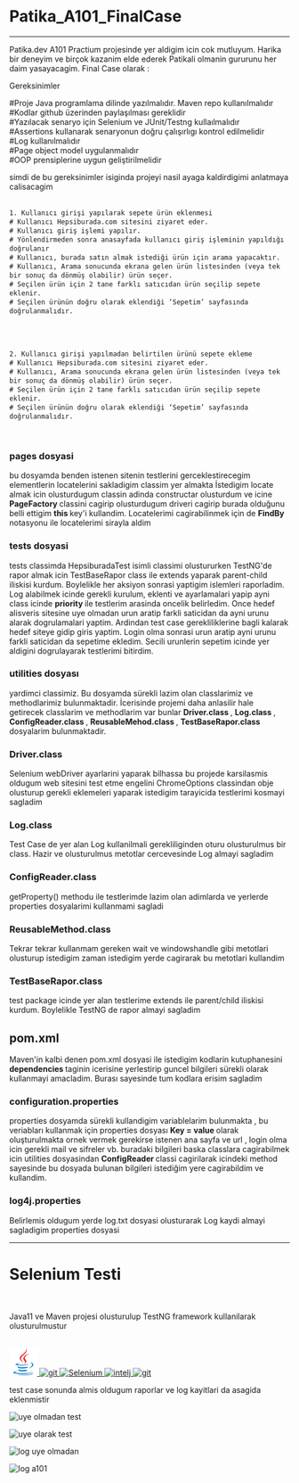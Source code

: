 # Patika_A101_FinalCase
<hr/>

Patika.dev A101 Practium projesinde yer aldigim icin cok mutluyum.
Harika bir deneyim ve birçok kazanim elde ederek Patikali olmanin gururunu her daim yasayacagim.
Final Case olarak : 

Gereksinimler<br/>

#Proje Java programlama dilinde yazılmalıdır. Maven repo kullanılmalıdır<br/>
#Kodlar github üzerinden paylaşılması gereklidir<br/>
#Yazılacak senaryo için Selenium ve JUnit/Testng kullaılmalıdır<br/>
#Assertions kullanarak senaryonun doğru çalışırlıgı kontrol edilmelidir<br/>
#Log kullanılmalıdır<br/>
#Page object model uygulanmalıdır<br/>
#OOP prensiplerine uygun geliştirilmelidir<br/>

simdi de bu gereksinimler isiginda projeyi nasil ayaga kaldirdigimi anlatmaya calisacagim

```

1. Kullanıcı girişi yapılarak sepete ürün eklenmesi 
# Kullanıcı Hepsiburada.com sitesini ziyaret eder.
# Kullanıcı giriş işlemi yapılır.
# Yönlendirmeden sonra anasayfada kullanıcı giriş işleminin yapıldığı doğrulanır
# Kullanıcı, burada satın almak istediği ürün için arama yapacaktır.
# Kullanıcı, Arama sonucunda ekrana gelen ürün listesinden (veya tek bir sonuç da dönmüş olabilir) ürün seçer.
# Seçilen ürün için 2 tane farklı satıcıdan ürün seçilip sepete eklenir.
# Seçilen ürünün doğru olarak eklendiği ‘Sepetim’ sayfasında doğrulanmalıdır.

```


<br/>

```

2. Kullanıcı girişi yapılmadan belirtilen ürünü sepete ekleme
# Kullanıcı Hepsiburada.com sitesini ziyaret eder.
# Kullanıcı, Arama sonucunda ekrana gelen ürün listesinden (veya tek bir sonuç da dönmüş olabilir) ürün seçer.
# Seçilen ürün için 2 tane farklı satıcıdan ürün seçilip sepete eklenir.
# Seçilen ürünün doğru olarak eklendiği ‘Sepetim’ sayfasında doğrulanmalıdır.

```
<br/>

### pages dosyasi <br/>
bu dosyamda benden istenen sitenin testlerini gerceklestirecegim elementlerin locatelerini sakladigim classim yer almakta
İstedigim locate almak icin olusturdugum classin adinda constructar olusturdum ve icine <b> PageFactory </b> classini cagirip
olusturdugum driveri cagirip burada olduğunu belli ettigim <b> this </b> key'i kullandim. 
Locatelerimi cagirabilinmek için de <b> FindBy </b> notasyonu ile locatelerimi sirayla aldim

### tests dosyasi <br/>
tests classimda HepsiburadaTest isimli classimi olustururken TestNG'de rapor almak icin TestBaseRapor class ile extends yaparak parent-child iliskisi kurdum.
Boylelikle her aksiyon sonrasi yaptigim islemleri raporladim. 
Log alabilmek icinde gerekli kurulum, eklenti ve ayarlamalari yapip ayni class icinde <b> priority </b> ile testlerim arasinda oncelik belirledim. 
Once hedef alisveris sitesine uye olmadan urun aratip farkli saticidan da ayni urunu alarak dogrulamalari yaptim.
Ardindan test case gerekliliklerine bagli kalarak hedef siteye gidip giris yaptim. 
Login olma sonrasi urun aratip ayni urunu farkli saticidan da sepetime ekledim.
Secili urunlerin sepetim icinde yer aldigini dogrulayarak testlerimi bitirdim.
 
### utilities dosyası <br/>
yardimci classimiz. Bu dosyamda sürekli lazim olan classlarimiz ve methodlarimiz bulunmaktadir. İcerisinde  projemi daha anlasilir hale getirecek classlarim ve methodlarim var bunlar
<b> Driver.class </b> , <b> Log.class </b> , <b> ConfigReader.class </b> , <b> ReusableMehod.class </b> , <b> TestBaseRapor.class </b> dosyalarim bulunmaktadir. 


### <b> Driver.class </b>
Selenium webDriver ayarlarini yaparak bilhassa bu projede karsilasmis oldugum web sitesini test etme engelini 
ChromeOptions classindan obje olusturup gerekli eklemeleri yaparak istedigim tarayicida testlerimi kosmayi sagladim


### <b> Log.class </b>
Test Case de yer alan Log kullanilmali gerekliliginden oturu olusturulmus bir class. 
Hazir ve olusturulmus metotlar cercevesinde Log almayi sagladim

### <b> ConfigReader.class </b>
getProperty() methodu ile testlerimde lazim olan adimlarda ve yerlerde properties dosyalarimi kullanmami sagladi

### <b> ReusableMethod.class </b>
Tekrar tekrar kullanmam gereken wait ve windowshandle gibi metotlari olusturup istedigim zaman istedigim yerde cagirarak bu metotlari kullandim

### <b> TestBaseRapor.class </b>
test package icinde yer alan testlerime extends ile parent/child iliskisi kurdum. 
Boylelikle TestNG de rapor almayi sagladim

## pom.xml
Maven'in kalbi denen pom.xml dosyasi ile istedigim kodlarin kutuphanesini  <b> dependencies </b> taginin icerisine yerlestirip guncel bilgileri sürekli olarak kullanmayi amacladim. Burası sayesinde tum kodlara erisim sagladim

### <b> configuration.properties </b>
properties dosyamda sürekli kullandigim variablelarim bulunmakta ,
bu veriabları kullanmak için properties dosyası <b> Key  =  value </b> olarak oluşturulmakta 
ornek vermek gerekirse istenen ana sayfa ve url , login olma icin gerekli mail ve sifreler vb.
buradaki bilgileri baska classlara cagirabilmek icin utilities dosyasindan
<b> ConfigReader </b> classi cagirilarak icindeki method sayesinde bu dosyada bulunan bilgileri istediğim yere cagirabildim ve kullandim.

### <b> log4j.properties </b>
Belirlemis oldugum yerde log.txt dosyasi olusturarak Log kaydi almayi sagladigim properties dosyasi
<hr/>

# Selenium Testi

<br/>

Java11  ve Maven projesi olusturulup TestNG framework kullanilarak olusturulmustur

<br/>
<a href="https://www.java.com" target="_blank" rel="noreferrer"> <img src="https://raw.githubusercontent.com/devicons/devicon/master/icons/java/java-original.svg" alt="java" width="50" height="50"/> </a>
<a href="https://git-scm.com/" target="_blank" rel="noreferrer"> <img src="https://www.vectorlogo.zone/logos/git-scm/git-scm-icon.svg" alt="git" width="40" height="40"/> </a>
<a href="https://www.selenium.com" target="_blank" rel="noreferrer"> <img src="https://camo.githubusercontent.com/4b95df4d6ca7a01afc25d27159804dc5a7d0df41d8131aaf50c9f84847dfda21/68747470733a2f2f73656c656e69756d2e6465762f696d616765732f73656c656e69756d5f6c6f676f5f7371756172655f677265656e2e706e67" alt="Selenium" width="50" height="50"/> </a>
<a href="https://www.intelj.com" target="_blank" rel="noreferrer"> <img src="https://encrypted-tbn0.gstatic.com/images?q=tbn:ANd9GcQak-N8W03mK25slV1lwM80i0y1obRPPJOaLA&usqp=CAU" alt="intelj" width="80" height="40"/> </a>
<a href="https://www.maven.com" target="_blank" rel="noreferrer"> <img src="https://koraypeker.com/wp-content/uploads/2018/06/1_xsrKVt69q3JsZzLD-ldekQ.jpeg" alt="git" width="100" height="40"/> </a>
<br/>

test case sonunda almis oldugum raporlar ve log kayitlari da asagida eklenmistir


![uye olmadan test](https://user-images.githubusercontent.com/100091154/200200695-fc2f2f24-86d5-40b4-9051-013b4d921d4f.png)


![uye olarak test](https://user-images.githubusercontent.com/100091154/200200701-1af30cdb-7d1b-468c-9279-e36b3e5796f5.png)


![log uye olmadan](https://user-images.githubusercontent.com/100091154/200200839-725a05df-190b-47c5-98f8-726d79c9b96d.png)


![log a101](https://user-images.githubusercontent.com/100091154/200279385-f9151c9b-a512-4dc5-b60f-ecff630c64a0.png)

